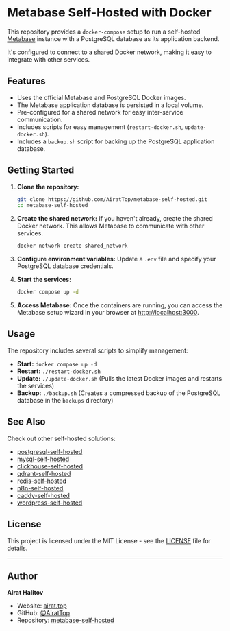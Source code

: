 # Metabase Self-Hosted with Docker

This repository provides a `docker-compose` setup to run a self-hosted [Metabase](https://www.metabase.com/) instance with a PostgreSQL database as its application backend.

It's configured to connect to a shared Docker network, making it easy to integrate with other services.

## Features

- Uses the official Metabase and PostgreSQL Docker images.
- The Metabase application database is persisted in a local volume.
- Pre-configured for a shared network for easy inter-service communication.
- Includes scripts for easy management (`restart-docker.sh`, `update-docker.sh`).
- Includes a `backup.sh` script for backing up the PostgreSQL application database.

## Getting Started

1.  **Clone the repository:**
    ```bash
    git clone https://github.com/AiratTop/metabase-self-hosted.git
    cd metabase-self-hosted
    ```

2.  **Create the shared network:**
    If you haven't already, create the shared Docker network. This allows Metabase to communicate with other services.
    ```bash
    docker network create shared_network
    ```

3.  **Configure environment variables:**
    Update a `.env` file and specify your PostgreSQL database credentials.


4.  **Start the services:**
    ```bash
    docker compose up -d
    ```

5.  **Access Metabase:**
    Once the containers are running, you can access the Metabase setup wizard in your browser at [http://localhost:3000](http://localhost:3000).

## Usage

The repository includes several scripts to simplify management:

-   **Start:** `docker compose up -d`
-   **Restart:** `./restart-docker.sh`
-   **Update:** `./update-docker.sh` (Pulls the latest Docker images and restarts the services)
-   **Backup:** `./backup.sh` (Creates a compressed backup of the PostgreSQL database in the `backups` directory)

## See Also

Check out other self-hosted solutions:

-   [postgresql-self-hosted](https://github.com/AiratTop/postgresql-self-hosted)
-   [mysql-self-hosted](https://github.com/AiratTop/mysql-self-hosted)
-   [clickhouse-self-hosted](https://github.com/AiratTop/clickhouse-self-hosted)
-   [qdrant-self-hosted](https://github.com/AiratTop/qdrant-self-hosted)
-   [redis-self-hosted](https://github.com/AiratTop/redis-self-hosted)
-   [n8n-self-hosted](https://github.com/AiratTop/n8n-self-hosted)
-   [caddy-self-hosted](https://github.com/AiratTop/caddy-self-hosted)
-   [wordpress-self-hosted](https://github.com/AiratTop/wordpress-self-hosted)

## License

This project is licensed under the MIT License - see the [LICENSE](LICENSE) file for details.

---

## Author

**Airat Halitov**

- Website: [airat.top](https://airat.top)
- GitHub: [@AiratTop](https://github.com/AiratTop)
- Repository: [metabase-self-hosted](https://github.com/AiratTop/metabase-self-hosted)
